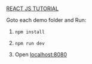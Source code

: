 [REACT JS TUTORIAL](https://www.youtube.com/watch?v=MhkGQAoc7bc&list=PLoYCgNOIyGABj2GQSlDRjgvXtqfDxKm5b)

Goto each demo folder and Run:
1. `npm install`

2. `npm run dev`

3. Open [localhost:8080](http://localhost:8080)
